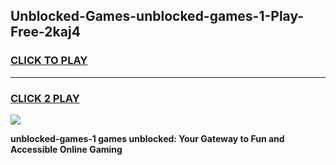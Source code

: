 
## Unblocked-Games-unblocked-games-1-Play-Free-2kaj4
<h3>
<a href="https://premium76.site?title=unblocked-games-1&ref=09A">CLICK TO PLAY</a></h3>
<hr>

<h3>
<a href="https://premium76.site?title=unblocked-games-1&ref=09A">CLICK 2 PLAY</a>
  
</h3>

<a href="https://premium76.site?title=unblocked-games-1&ref=09A"><img src="https://clearcache.store/games.png"></a>


**unblocked-games-1 games unblocked: Your Gateway to Fun and Accessible Online Gaming**
